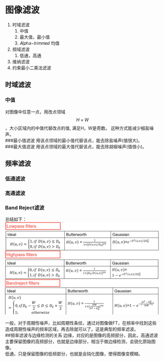# 图像滤波

1. 时域滤波
   1. 中值
   2. 最大值，最小值
   3. 𝐴𝑙𝑝ℎ𝑎−𝑡𝑟𝑖𝑚𝑚𝑒𝑑 均值
2. 频域滤波
   1. 低通，高通
3. 维纳滤波
4. 约束最小二乘法滤波

## 时域滤波

### 中值

对图像中任意一点，用改点领域$$H\times W$$，大小区域内的中值代替改点的值, 满足H，W是奇数。 这种方式能减少椒盐噪声。  
###最小值滤波
用该点领域的最小值代替该点，能去除盐噪声(值很大)。  
###最大值滤波
用该点领域的最大值代替该点，能去除胡椒噪声(值很小)。  
## 频率滤波

### 低通滤波

### 高通滤波

### Band Reject滤波
总结如下： 
![](/assets/frequency_filters.png)

一般，对于周期性噪声，比如周期性条纹，通过对图像做FT，在频率中找到这些造成周期性噪声的频率区域，再去除就可以了。这是典型的频率滤波。  
##频率滤波与边缘检测的关系
边缘，对应的是图像的高频部分，因此，高通滤波主要保留图像的高频部分，也就是边缘部分，相当于做边缘检测，会锐化原始图像。  
低通，只是保留图像的低频部分，也就是会钝化图像，使得图像变模糊。   



